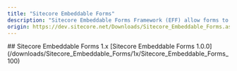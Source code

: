 ```yaml
---
title: "Sitecore Embeddable Forms"
description: "Sitecore Embeddable Forms Framework (EFF) allow forms to be displayed on any website page, including websites that are not Sitecore applications. They are isolated and unobtrusive; hence they cannot hurt any other functionality or style of the page where they are embedded."
origin: https://dev.sitecore.net/Downloads/Sitecore_Embeddable_Forms.aspx
---
```


<Card variant='outlineRaised' px={0} mb={8}>
<CardHeader>
## Sitecore Embeddable Forms 1.x
</CardHeader>
<CardBody>
[Sitecore Embeddable Forms 1.0.0](/downloads/Sitecore_Embeddable_Forms/1x/Sitecore_Embeddable_Forms_100)
</CardBody>          
</Card>